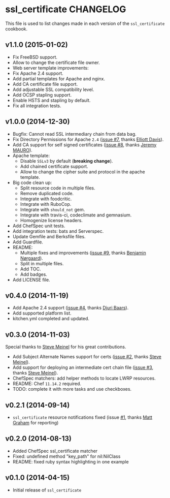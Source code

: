 ssl_certificate CHANGELOG
=========================

This file is used to list changes made in each version of the `ssl_certificate` cookbook.

## v1.1.0 (2015-01-02)

* Fix FreeBSD support.
* Allow to change the certificate file owner.
* Web server template improvements:
 * Fix Apache 2.4 support.
 * Add partial templates for Apache and nginx.
 * Add CA certificate file support.
 * Add adjustable SSL compatibility level.
 * Add OCSP stapling support.
 * Enable HSTS and stapling by default.
* Fix all integration tests.

## v1.0.0 (2014-12-30)

* Bugfix: Cannot read SSL intermediary chain from data bag.
* Fix Directory Permissions for Apache `2.4` ([issue #7](https://github.com/onddo/ssl_certificate-cookbook/pull/7), thanks [Elliott Davis](https://github.com/elliott-davis)).
* Add CA support for self signed certificates ([issue #8](https://github.com/onddo/ssl_certificate-cookbook/pull/8), thanks [Jeremy MAURO](https://github.com/jmauro)).
* Apache template:
  * Disable `SSLv3` by default (**breaking change**).
  * Add chained certificate support.
  * Allow to change the cipher suite and protocol in the apache template.
* Big code clean up:
  * Split resource code in multiple files.
  * Remove duplicated code.
  * Integrate with foodcritic.
  * Integrate with RuboCop.
  * Integrate with `should_not` gem.
  * Integrate with travis-ci, codeclimate and gemnasium.
  * Homogenize license headers.
* Add ChefSpec unit tests.
* Add integration tests: bats and Serverspec.
* Update Gemfile and Berksfile files.
* Add Guardfile.
* README:
  * Multiple fixes and improvements ([issue #9](https://github.com/onddo/ssl_certificate-cookbook/pull/9), thanks [Benjamin Nørgaard](https://github.com/blacksails)).
  * Split in multiple files.
  * Add TOC.
  * Add badges.
* Add LICENSE file.

## v0.4.0 (2014-11-19)

* Add Apache 2.4 support ([issue #4](https://github.com/onddo/ssl_certificate-cookbook/pull/4), thanks [Djuri Baars](https://github.com/dsbaars)).
* Add supported platform list.
* kitchen.yml completed and updated.

## v0.3.0 (2014-11-03)

Special thanks to [Steve Meinel](https://github.com/smeinel) for his great contributions.

* Add Subject Alternate Names support for certs ([issue #2](https://github.com/onddo/ssl_certificate-cookbook/pull/2), thanks [Steve Meinel](https://github.com/smeinel)).
* Add support for deploying an intermediate cert chain file ([issue #3](https://github.com/onddo/ssl_certificate-cookbook/pull/3), thanks [Steve Meinel](https://github.com/smeinel)).
* ChefSpec matchers: add helper methods to locate LWRP resources.
* README: Chef `11.14.2` required.
* TODO: complete it with more tasks and use checkboxes.

## v0.2.1 (2014-09-14)

* `ssl_certificate` resource notifications fixed (issue [#1](https://github.com/onddo/ssl_certificate-cookbook/pull/1), thanks [Matt Graham](https://github.com/gadgetmg) for reporting)

## v0.2.0 (2014-08-13)

* Added ChefSpec ssl_certificate matcher
* Fixed: undefined method "key_path" for nil:NilClass
* README: fixed ruby syntax highlighting in one example

## v0.1.0 (2014-04-15)

* Initial release of `ssl_certificate`
